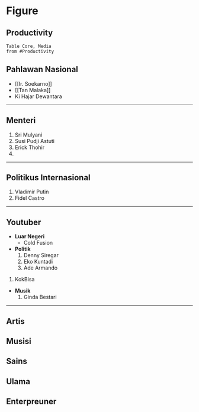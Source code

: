 # Figure

## Productivity
```dataview
Table Core, Media
from #Productivity
```


## Pahlawan Nasional
- [[Ir. Soekarno]]
- [[Tan Malaka]]
- Ki Hajar Dewantara 






---
## Menteri
1. Sri Mulyani
2. Susi Pudji Astuti
3. Erick Thohir
4. 


---
## Politikus Internasional
1. Vladimir Putin
2. Fidel Castro

---
## Youtuber
- **Luar Negeri**
	- Cold Fusion
- **Politik**
	1. Denny Siregar
	2. Eko Kuntadi
	3. Ade Armando
1. KokBisa

- **Musik**
	1. Ginda Bestari

---
## Artis

## Musisi

## Sains
## Ulama

## Enterpreuner